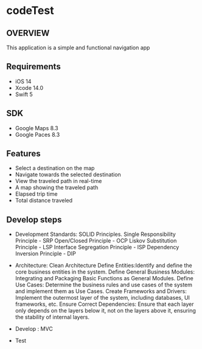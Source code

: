 # codeTest
## OVERVIEW
   This application is a simple and functional navigation app
    
## Requirements 
- iOS 14
- Xcode 14.0
- Swift 5

## SDK 
- Google Maps 8.3
- Google Paces 8.3

## Features
- Select a destination on the map
- Navigate towards the selected destination
- View the traveled path in real-time
- A map showing the traveled path
- Elapsed trip time
- Total distance traveled



## Develop steps

- Development Standards: SOLID Principles.
    Single Responsibility Principle - SRP
    Open/Closed Principle - OCP
    Liskov Substitution Principle - LSP
    Interface Segregation Principle - ISP
    Dependency Inversion Principle - DIP

- Architecture: Clean Architecture
    Define Entities:Identify and define the core business entities in the system.
    Define General Business Modules: Integrating and Packaging Basic Functions as General Modules.
    Define Use Cases: Determine the business rules and use cases of the system and implement them as Use Cases.
    Create Frameworks and Drivers: Implement the outermost layer of the system, including databases, UI frameworks, etc.
    Ensure Correct Dependencies: Ensure that each layer only depends on the layers below it, not on the layers above it, ensuring the stability of internal layers.
    
- Develop : MVC
    
- Test
